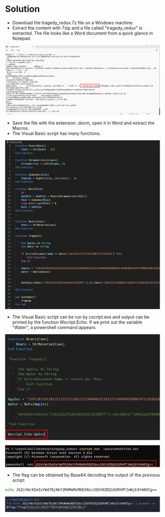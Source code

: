 # Solution
- Download the tragedy_redux.7z file on a Windows machine.
- Extract the content with 7zip and a file called "tragedy_redux" is extracted. The file looks like a Word document from a quick glance in Notepad.

![Alt text](image.png)

- Save the file with the extension .docm, open it in Word and extract the Macros.
- The Visual Basic script has many functions.

![Alt text](image-1.png)

- The Visual Basic script can be run by cscript.exe and output can be printed by the function Wscript.Echo. If we print out the variable "Water", a powershell command appears.

![Alt text](image-2.png)

![Alt text](image-3.png)

- The flag can be obtained by Base64 decoding the output of the previous script:
```bash
echo JGZsYWc9ImZsYWd7NjNkY2M4MmMzMDE5Nzc2OGY0ZDQ1OGRhMTJmNjE4YmN9Ig== | base64 -d
```

![Alt text](image-4.png)
